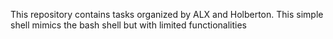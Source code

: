 This repository contains tasks organized by ALX and Holberton.
This simple shell mimics the bash shell but with limited functionalities
